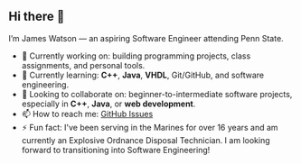 ## Hi there 👋

I’m James Watson — an aspiring Software Engineer attending Penn State.  

- 🔭 Currently working on: building programming projects, class assignments, and personal tools.  
- 🌱 Currently learning: **C++**, **Java**, **VHDL**, Git/GitHub, and software engineering.  
- 👯 Looking to collaborate on: beginner-to-intermediate software projects, especially in **C++**, **Java**, or **web development**.  
- 📫 How to reach me: [GitHub Issues](https://github.com/SlimmithJimmith)
- ⚡ Fun fact: I've been serving in the Marines for over 16 years and am currently an Explosive Ordnance Disposal Technician. I am looking forward to transitioning into Software Engineering!

